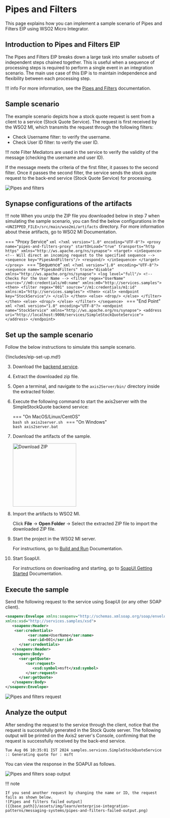 # Pipes and Filters

This page explains how you can implement a sample scenario of Pipes and Filters EIP using WSO2 Micro Integrator.

## Introduction to Pipes and Filters EIP

The Pipes and Filters EIP breaks down a large task into smaller subsets of independent steps chained together. This is useful when a sequence of processing steps is required to perform a single event in an integration scenario. The main use case of this EIP is to maintain independence and flexibility between each processing step.

!!! info
    For more information, see the [Pipes and Filters](https://www.enterpriseintegrationpatterns.com/patterns/messaging/PipesAndFilters.html) documentation.

## Sample scenario

The example scenario depicts how a stock quote request is sent from a client to a service (Stock Quote Service). The request is first received by the WSO2 MI, which transmits the request through the following filters:

* Check Username filter: to verify the username.
* Check User ID filter: to verify the user ID.

!!! note
    Filter Mediators are used in the service to verify the validity of the message (checking the username and user ID).

If the message meets the criteria of the first filter, it passes to the second filter. Once it passes the second filter, the service sends the stock quote request to the back-end service (Stock Quote Service) for processing.

![Pipes and filters]({{base_path}}/assets/img/learn/enterprise-integration-patterns/messaging-systems/pipes-and-filters.png)

## Synapse configurations of the artifacts

!!! note
    When you unzip the ZIP file you downloaded below in step 7 when simulating the sample scenario, you can find the below configurations in the `<UNZIPPED_FILE>/src/main/wso2mi/artifacts` directory. For more information about these artifacts, go to WSO2 MI Documentation.

=== "Proxy Service"
    ```xml
    <?xml version="1.0" encoding="UTF-8"?>
    <proxy name="pipes-and-filters-proxy" startOnLoad="true" transports="http https"
        xmlns="http://ws.apache.org/ns/synapse">
        <target>
            <inSequence>
                <!-- Will direct an incoming request to the specified sequence -->
                <sequence key="PipesAndFilters"/>
                <respond/>
            </inSequence>
        </target>
    </proxy>
    ```
=== "Sequence"
    ```xml
    <?xml version="1.0" encoding="UTF-8"?>
    <sequence name="PipesAndFilters" trace="disable"
        xmlns="http://ws.apache.org/ns/synapse">
        <log level="full"/>
        <!-- Checks For the User Name -->
        <filter regex="UserName" source="//m0:credentials/m0:name"
            xmlns:m0="http://services.samples">
            <then>
                <filter regex="001" source="//m1:credentials/m1:id"
                    xmlns:m1="http://services.samples">
                    <then>
                        <call>
                            <endpoint key="StockService"/>
                        </call>
                    </then>
                    <else>
                        <drop/>
                    </else>
                </filter>
            </then>
            <else>
                <drop/>
            </else>
        </filter>
    </sequence>
    ```
=== "End Point"
    ```xml
    <?xml version="1.0" encoding="UTF-8"?>
    <endpoint name="StockService" xmlns="http://ws.apache.org/ns/synapse">
        <address uri="http://localhost:9000/services/SimpleStockQuoteService">
        </address>
    </endpoint>
    ```

## Set up the sample scenario

Follow the below instructions to simulate this sample scenario.

{!includes/eip-set-up.md!}

3. Download the [backend service](https://github.com/wso2-docs/WSO2_EI/blob/master/Back-End-Service/axis2Server.zip).

4. Extract the downloaded zip file.

5. Open a terminal, and navigate to the `axis2Server/bin/` directory inside the extracted folder.

6. Execute the following command to start the axis2server with the SimpleStockQuote backend service:

    === "On MacOS/Linux/CentOS"   
          ```bash
          sh axis2server.sh
          ```
    === "On Windows"                
          ```bash
          axis2server.bat
          ``` 

7. Download the artifacts of the sample.

    <a href="{{base_path}}/assets/attachments/learn/enterprise-integration-patterns/pipes-and-filters.zip">
        <img src="{{base_path}}/assets/img/integrate/connectors/download-zip.png" width="200" alt="Download ZIP">
    </a>

8. Import the artifacts to WSO2 MI.

    Click **File** -> **Open Folder** -> Select the extracted ZIP file to import the downloaded ZIP file.

9. Start the project in the WSO2 MI server.

    For instructions, go to [Build and Run]("{{base_path}}/develop/deploy-artifacts/#build-and-run") Documentation.

10. Start SoapUI.

    For instructions on downloading and starting, go to [SoapUI Getting Started]("https://www.soapui.org/getting-started/") Documentation.

## Execute the sample

Send the following request to the service using SoapUI (or any other SOAP client).

```xml
<soapenv:Envelope xmlns:soapenv="http://schemas.xmlsoap.org/soap/envelope/" xmlns:ser="http://services.samples"
xmlns:xsd="http://services.samples/xsd">
   <soapenv:Header>
    <ser:credentials>
          <ser:name>UserName</ser:name>
          <ser:id>001</ser:id>
      </ser:credentials>
   </soapenv:Header> 
   <soapenv:Body>
      <ser:getQuote>
         <ser:request>
            <xsd:symbol>msft</xsd:symbol>
         </ser:request>
      </ser:getQuote>
   </soapenv:Body>
</soapenv:Envelope>
```

![Pipes and filters request]({{base_path}}/assets/img/learn/enterprise-integration-patterns/messaging-systems/pipes-and-filters-request.png)

## Analyze the output

After sending the request to the service through the client, notice that the request is successfully generated in the Stock Quote server. The following output will be printed on the Axis2 server's Console, confirming that the request is successfully received by the back-end service.

```log
Tue Aug 06 10:35:01 IST 2024 samples.services.SimpleStockQuoteService :: Generating quote for : msft
```

You can view the response in the SOAPUI as follows. 

![Pipes and filters soap output]({{base_path}}/assets/img/learn/enterprise-integration-patterns/messaging-systems/pipes-and-filters-soap-output.png)

!!! note

    If you send another request by changing the name or ID, the request fails as shown below.
    ![Pipes and filters failed output]({{base_path}}/assets/img/learn/enterprise-integration-patterns/messaging-systems/pipes-and-filters-failed-output.png)
